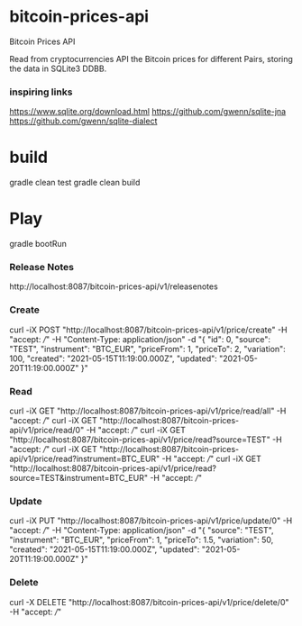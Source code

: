 # bitcoin-prices-api
Bitcoin Prices API

Read from cryptocurrencies API the Bitcoin prices for different Pairs, storing the data in SQLite3 DDBB.

### inspiring links
https://www.sqlite.org/download.html
https://github.com/gwenn/sqlite-jna
https://github.com/gwenn/sqlite-dialect

# build
gradle clean test
gradle clean build

# Play
gradle bootRun

### Release Notes
http://localhost:8087/bitcoin-prices-api/v1/releasenotes

### Create
curl -iX POST "http://localhost:8087/bitcoin-prices-api/v1/price/create" -H "accept: */*" -H "Content-Type: application/json" -d "{
\"id\": 0,
\"source\": \"TEST\",
\"instrument\": \"BTC_EUR\",
\"priceFrom\": 1,
\"priceTo\": 2,
\"variation\": 100,
\"created\": \"2021-05-15T11:19:00.000Z\",
\"updated\": \"2021-05-20T11:19:00.000Z\" }"

### Read
curl -iX GET "http://localhost:8087/bitcoin-prices-api/v1/price/read/all" -H "accept: */*"
curl -iX GET "http://localhost:8087/bitcoin-prices-api/v1/price/read/0" -H "accept: */*"
curl -iX GET "http://localhost:8087/bitcoin-prices-api/v1/price/read?source=TEST" -H "accept: */*"
curl -iX GET "http://localhost:8087/bitcoin-prices-api/v1/price/read?instrument=BTC_EUR" -H "accept: */*"
curl -iX GET "http://localhost:8087/bitcoin-prices-api/v1/price/read?source=TEST&instrument=BTC_EUR" -H "accept: */*"

### Update
curl -iX PUT "http://localhost:8087/bitcoin-prices-api/v1/price/update/0" -H "accept: */*" -H "Content-Type: application/json" -d "{
\"source\": \"TEST\",
\"instrument\": \"BTC_EUR\",
\"priceFrom\": 1,
\"priceTo\": 1.5,
\"variation\": 50,
\"created\": \"2021-05-15T11:19:00.000Z\",
\"updated\": \"2021-05-20T11:19:00.000Z\" }"

### Delete
curl -X DELETE "http://localhost:8087/bitcoin-prices-api/v1/price/delete/0" -H "accept: */*"